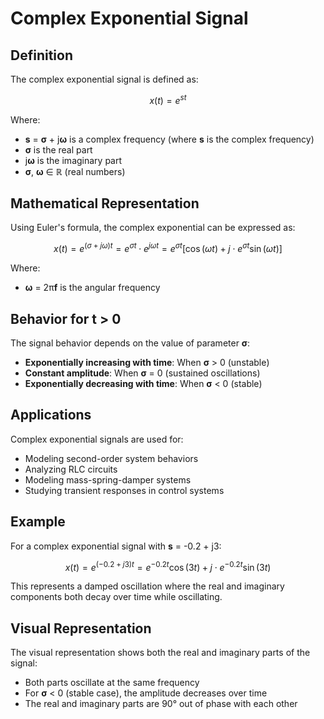 # Complex Exponential Signal

## Definition

The complex exponential signal is defined as:

$$x(t) = e^{st}$$

Where:
- **s** = **σ** + j**ω** is a complex frequency (where **s** is the complex frequency)
- **σ** is the real part
- j**ω** is the imaginary part
- **σ**, **ω** ∈ ℝ (real numbers)

## Mathematical Representation

Using Euler's formula, the complex exponential can be expressed as:

$$x(t) = e^{(\sigma + j\omega)t} = e^{\sigma t} \cdot e^{j\omega t} = e^{\sigma t}[\cos(\omega t) + j \cdot e^{\sigma t}\sin(\omega t)]$$

Where:
- **ω** = 2π**f** is the angular frequency

## Behavior for t > 0

The signal behavior depends on the value of parameter **σ**:

- **Exponentially increasing with time**: When **σ** > 0 (unstable)
- **Constant amplitude**: When **σ** = 0 (sustained oscillations)
- **Exponentially decreasing with time**: When **σ** < 0 (stable)

## Applications

Complex exponential signals are used for:

- Modeling second-order system behaviors
- Analyzing RLC circuits
- Modeling mass-spring-damper systems
- Studying transient responses in control systems

## Example

For a complex exponential signal with **s** = -0.2 + j3:

$$x(t) = e^{(-0.2 + j3)t} = e^{-0.2t}\cos(3t) + j \cdot e^{-0.2t}\sin(3t)$$

This represents a damped oscillation where the real and imaginary components both decay over time while oscillating.

## Visual Representation

The visual representation shows both the real and imaginary parts of the signal:
- Both parts oscillate at the same frequency
- For **σ** < 0 (stable case), the amplitude decreases over time
- The real and imaginary parts are 90° out of phase with each other

